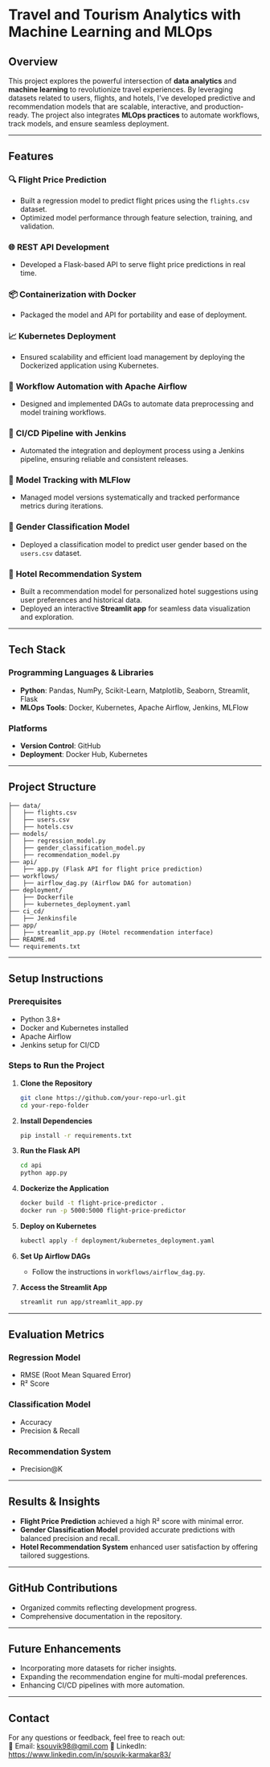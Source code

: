 # **Travel and Tourism Analytics with Machine Learning and MLOps**  

## **Overview**  
This project explores the powerful intersection of **data analytics** and **machine learning** to revolutionize travel experiences. By leveraging datasets related to users, flights, and hotels, I’ve developed predictive and recommendation models that are scalable, interactive, and production-ready. The project also integrates **MLOps practices** to automate workflows, track models, and ensure seamless deployment.  

---

## **Features**  

### 🔍 **Flight Price Prediction**  
- Built a regression model to predict flight prices using the `flights.csv` dataset.  
- Optimized model performance through feature selection, training, and validation.  

### 🌐 **REST API Development**  
- Developed a Flask-based API to serve flight price predictions in real time.  

### 📦 **Containerization with Docker**  
- Packaged the model and API for portability and ease of deployment.  

### 📈 **Kubernetes Deployment**  
- Ensured scalability and efficient load management by deploying the Dockerized application using Kubernetes.  

### 🔄 **Workflow Automation with Apache Airflow**  
- Designed and implemented DAGs to automate data preprocessing and model training workflows.  

### 🚀 **CI/CD Pipeline with Jenkins**  
- Automated the integration and deployment process using a Jenkins pipeline, ensuring reliable and consistent releases.  

### 🧬 **Model Tracking with MLFlow**  
- Managed model versions systematically and tracked performance metrics during iterations.  

### 👥 **Gender Classification Model**  
- Deployed a classification model to predict user gender based on the `users.csv` dataset.  

### 🏨 **Hotel Recommendation System**  
- Built a recommendation model for personalized hotel suggestions using user preferences and historical data.  
- Deployed an interactive **Streamlit app** for seamless data visualization and exploration.  

---

## **Tech Stack**  

### **Programming Languages & Libraries**  
- **Python**: Pandas, NumPy, Scikit-Learn, Matplotlib, Seaborn, Streamlit, Flask  
- **MLOps Tools**: Docker, Kubernetes, Apache Airflow, Jenkins, MLFlow  

### **Platforms**  
- **Version Control**: GitHub  
- **Deployment**: Docker Hub, Kubernetes  

---

## **Project Structure**  

```plaintext  
├── data/  
│   ├── flights.csv  
│   ├── users.csv  
│   ├── hotels.csv  
├── models/  
│   ├── regression_model.py  
│   ├── gender_classification_model.py  
│   ├── recommendation_model.py  
├── api/  
│   ├── app.py (Flask API for flight price prediction)  
├── workflows/  
│   ├── airflow_dag.py (Airflow DAG for automation)  
├── deployment/  
│   ├── Dockerfile  
│   ├── kubernetes_deployment.yaml  
├── ci_cd/  
│   ├── Jenkinsfile  
├── app/  
│   ├── streamlit_app.py (Hotel recommendation interface)  
├── README.md  
└── requirements.txt  
```  

---

## **Setup Instructions**  

### **Prerequisites**  
- Python 3.8+  
- Docker and Kubernetes installed  
- Apache Airflow  
- Jenkins setup for CI/CD  

### **Steps to Run the Project**  

1. **Clone the Repository**  
   ```bash  
   git clone https://github.com/your-repo-url.git  
   cd your-repo-folder  
   ```  

2. **Install Dependencies**  
   ```bash  
   pip install -r requirements.txt  
   ```  

3. **Run the Flask API**  
   ```bash  
   cd api  
   python app.py  
   ```  

4. **Dockerize the Application**  
   ```bash  
   docker build -t flight-price-predictor .  
   docker run -p 5000:5000 flight-price-predictor  
   ```  

5. **Deploy on Kubernetes**  
   ```bash  
   kubectl apply -f deployment/kubernetes_deployment.yaml  
   ```  

6. **Set Up Airflow DAGs**  
   - Follow the instructions in `workflows/airflow_dag.py`.  

7. **Access the Streamlit App**  
   ```bash  
   streamlit run app/streamlit_app.py  
   ```  

---

## **Evaluation Metrics**  

### **Regression Model**  
- RMSE (Root Mean Squared Error)  
- R² Score  

### **Classification Model**  
- Accuracy  
- Precision & Recall  

### **Recommendation System**  
- Precision@K  

---

## **Results & Insights**  
- **Flight Price Prediction** achieved a high R² score with minimal error.  
- **Gender Classification Model** provided accurate predictions with balanced precision and recall.  
- **Hotel Recommendation System** enhanced user satisfaction by offering tailored suggestions.  

---

## **GitHub Contributions**  
- Organized commits reflecting development progress.  
- Comprehensive documentation in the repository.  

---

## **Future Enhancements**  
- Incorporating more datasets for richer insights.  
- Expanding the recommendation engine for multi-modal preferences.  
- Enhancing CI/CD pipelines with more automation.  

---

## **Contact**  
For any questions or feedback, feel free to reach out:  
📧 Email: ksouvik98@gmil.com 
💼 LinkedIn: https://www.linkedin.com/in/souvik-karmakar83/ 


